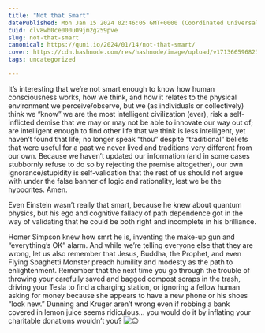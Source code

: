 ```yaml
---
title: "Not that Smart"
datePublished: Mon Jan 15 2024 02:46:05 GMT+0000 (Coordinated Universal Time)
cuid: clv8wh0ce000u09jm2g259pve
slug: not-that-smart
canonical: https://quni.io/2024/01/14/not-that-smart/
cover: https://cdn.hashnode.com/res/hashnode/image/upload/v1713665968232/258bf1cb-19e6-4b2e-8cca-8767622e4bdc.png
tags: uncategorized

---
```


It’s interesting that we’re not smart enough to know how human consciousness works, how we think, and how it relates to the physical environment we perceive/observe, but we (as individuals or collectively) think we “know” we are the most intelligent civilization (ever), risk a self-inflicted demise that we may or may not be able to innovate our way out of; are intelligent enough to find other life that we think is less intelligent, yet haven’t found that life; no longer speak “thou” despite “traditional” beliefs that were useful for a past we never lived and traditions very different from our own. Because we haven’t updated our information (and in some cases stubbornly refuse to do so by rejecting the premise altogether), our own ignorance/stupidity is self-validation that the rest of us should not argue with under the false banner of logic and rationality, lest we be the hypocrites. Amen.

Even Einstein wasn’t really that smart, because he knew about quantum physics, but his ego and cognitive fallacy of path dependence got in the way of validating that he could be both right and incomplete in his brilliance.

Homer Simpson knew how smrt he is, inventing the make-up gun and “everything’s OK” alarm. And while we’re telling everyone else that they are wrong, let us also remember that Jesus, Buddha, the Prophet, and even Flying Spaghetti Monster preach humility and modesty as the path to enlightenment. Remember that the next time you go through the trouble of throwing your carefully saved and bagged compost scraps in the trash, driving your Tesla to find a charging station, or ignoring a fellow human asking for money because she appears to have a new phone or his shoes “look new.” Dunning and Kruger aren’t wrong even if robbing a bank covered in lemon juice seems ridiculous… you would do it by inflating your charitable donations wouldn’t you? ![😉](https://cdn.hashnode.com/res/hashnode/image/upload/v1713665967285/a8f64331-d5b3-4e30-aa9d-dc02bfd29d6e.png)